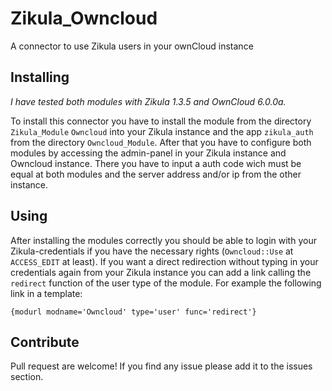 Zikula_Owncloud
===============

A connector to use Zikula users in your ownCloud instance


Installing
----------

_I have tested both modules with Zikula 1.3.5 and OwnCloud 6.0.0a._

To install this connector you have to install the module from the directory ```Zikula_Module``` ```Owncloud``` into your Zikula instance and the app ```zikula_auth``` from the directory ```Owncloud_Module```.
After that you have to configure both modules by accessing the admin-panel in your Zikula instance and Owncloud instance. There you have to input a auth code wich must be equal at both modules and the server address and/or ip from the other instance.

Using
-----

After installing the modules correctly you should be able to login with your Zikula-credentials if you have the necessary rights (```Owncloud::Use``` at ```ACCESS_EDIT``` at least). If you want a direct redirection without typing in your credentials again from your Zikula instance you can add a link calling the ```redirect``` function of the user type of the module. For example the following link in a template:
```
{modurl modname='Owncloud' type='user' func='redirect'}
```


Contribute
----------

Pull request are welcome! If you find any issue please add it to the issues section.
